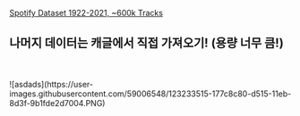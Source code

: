 [Spotify Dataset 1922-2021, ~600k Tracks](https://www.kaggle.com/yamaerenay/spotify-dataset-19212020-160k-tracks)
<br>
## 나머지 데이터는 캐글에서 직접 가져오기! (용량 너무 큼!)
<br>
<br>
![asdads](https://user-images.githubusercontent.com/59006548/123233515-177c8c80-d515-11eb-8d3f-9b1fde2d7004.PNG)
